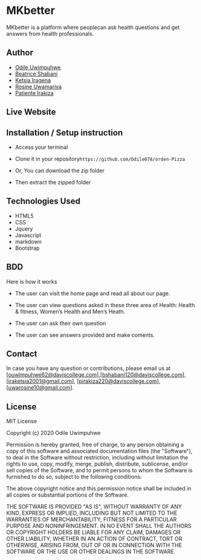 # MKbetter
MKbetter is a platform where peoplecan ask health questions and get answers from health professionals.

## Author

* [Odile Uwimpuhwe](https://github.com/Odile078) 
* [Beatrice Shabani](https://github.com/beatrice120)
* [Ketsia Iragena](https://github.com/Ketsia-a)
* [Rosine Uwamariya](https://github.com/tacha1)
* [Patiente Irakiza](https://github.com/Patiente)


## Live Website



## Installation / Setup instruction
* Access your terminal

* Clone  it in  your repository```https://github.com/Odile078/orden-Pizza```

* Or, You can download the zip folder

* Then extract the zipped folder 

## Technologies Used

* HTML5
* CSS
* Jquery
* Javascript
* markdown
* Bootstrap


## BDD
Here is how it works

* The user can visit the home page and read all about our page.      


* The user can view questions asked in these three area of Health: 
Health & fitness, Women’s Health and Men’s Heath.  

* The user can ask their own question                                               
        
* The user can see answers provided and make coments.



## Contact

In case you have any question or contributions, please email us at [ouwimpuhwe62@daviscollege.com],[bshabani120@daviscollege.com], [iraketsia2001@gmail.com], [pirakiza220@daviscollege.com], [uwarosine10@gmail.com].

## License

MIT License

Copyright (c) 2020 Odile Uwimpuhwe

Permission is hereby granted, free of charge, to any person obtaining a copy
of this software and associated documentation files (the "Software"), to deal
in the Software without restriction, including without limitation the rights
to use, copy, modify, merge, publish, distribute, sublicense, and/or sell
copies of the Software, and to permit persons to whom the Software is
furnished to do so, subject to the following conditions:

The above copyright notice and this permission notice shall be included in all
copies or substantial portions of the Software.

THE SOFTWARE IS PROVIDED "AS IS", WITHOUT WARRANTY OF ANY KIND, EXPRESS OR
IMPLIED, INCLUDING BUT NOT LIMITED TO THE WARRANTIES OF MERCHANTABILITY,
FITNESS FOR A PARTICULAR PURPOSE AND NONINFRINGEMENT. IN NO EVENT SHALL THE
AUTHORS OR COPYRIGHT HOLDERS BE LIABLE FOR ANY CLAIM, DAMAGES OR OTHER
LIABILITY, WHETHER IN AN ACTION OF CONTRACT, TORT OR OTHERWISE, ARISING FROM,
OUT OF OR IN CONNECTION WITH THE SOFTWARE OR THE USE OR OTHER DEALINGS IN THE
SOFTWARE.